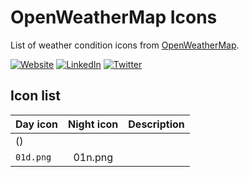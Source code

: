 # OpenWeatherMap Icons

List of weather condition icons from [OpenWeatherMap](https://openweathermap.org/weather-conditions).



[![Website](https://shields.braskam.com/v1/shields?name=website&format=rectangle&size=small)](https://rodrigo.kamada.com.br)
[![LinkedIn](https://shields.braskam.com/v1/shields?name=linkedin&format=rectangle&size=small)](https://www.linkedin.com/in/rodrigokamada)
[![Twitter](https://shields.braskam.com/v1/shields?name=twitter&format=rectangle&size=small&socialAccount=rodrigokamada)](https://twitter.com/rodrigokamada)



## Icon list


| Day icon | Night icon  | Description |
|----------|    :---:    |    :---:        |
| () |
| `01d.png`  | 01n.png     |                 |
